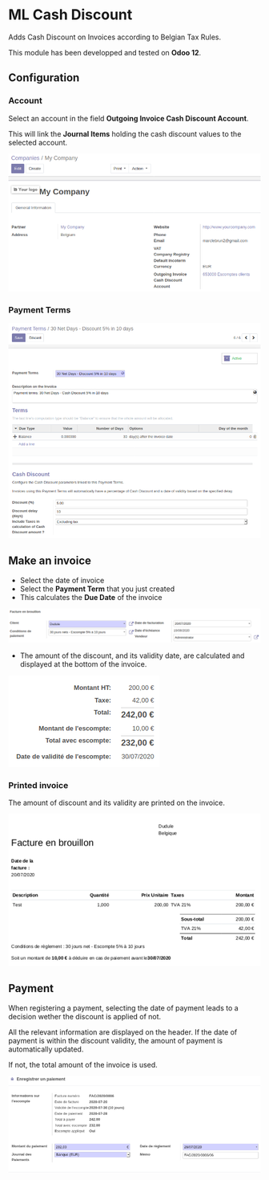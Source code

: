 # ML Cash Discount

Adds Cash Discount on Invoices according to Belgian Tax Rules.

This module has been developped and tested on __Odoo 12__.

## Configuration

### Account

Select an account in the field __Outgoing Invoice Cash Discount Account__.

This will link the __Journal Items__ holding the cash discount
values to the selected account.

![Configuration](static/description/img01.png)

### Payment Terms

![Payment Terms](static/description/img02.png)

## Make an invoice

* Select the date of invoice
* Select the __Payment Term__ that you just created
* This calculates the __Due Date__ of the invoice

![Invoice Header](static/description/img03.png)

* The amount of the discount, and its validity date, are
calculated and displayed at the bottom of the invoice.

![Invoice Totals](static/description/img04.png)

### Printed invoice

The amount of discount and its validity are printed on
the invoice.

![Printed Invoice](static/description/img05.png)

## Payment

When registering a payment, selecting the date of payment
leads to a decision wether the discount is applied of not.

All the relevant information are displayed on the header.
If the date of payment is within the discount validity, the
amount of payment is automatically updated.

If not, the total amount of the invoice is used.

![Payment](static/description/img06.png)
